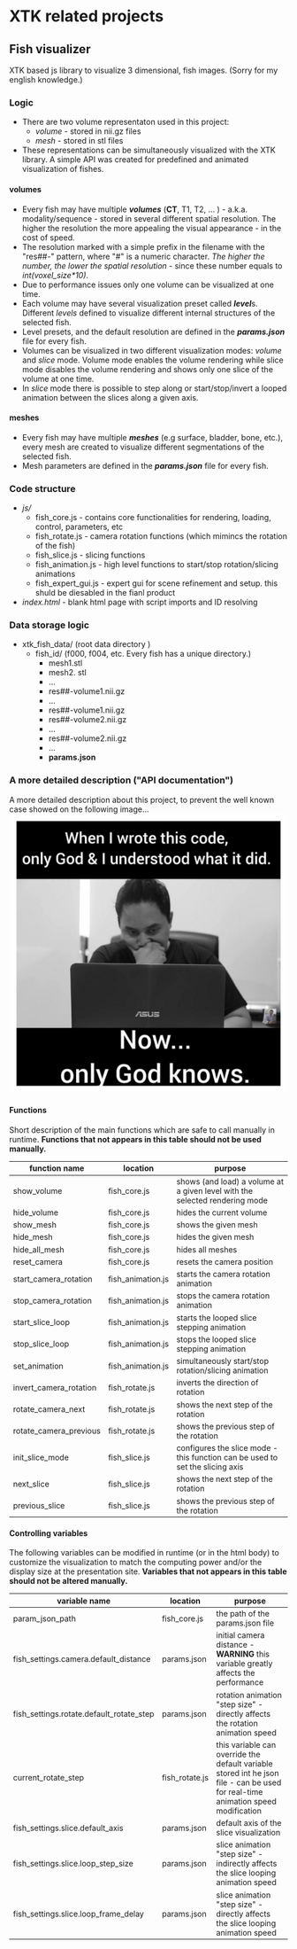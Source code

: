 # XTK related projects

## Fish visualizer

XTK based js library to visualize 3 dimensional,  fish images. (Sorry for my english knowledge.)

### Logic
* There are two volume representaton used  in this project:  
    * _volume_   - stored in nii.gz files
    * _mesh_ - stored in stl files
* These representations can be simultaneously visualized with the XTK library. A simple API was created for predefined and animated visualization of fishes.

#### volumes
* Every fish may have multiple **_volumes_** (**CT**, T1, T2, ... ) - a.k.a. modality/sequence - stored in several different spatial resolution. The higher the resolution the more appealing the visual appearance - in the cost of speed.
* The resolution marked with a simple prefix in the filename with the "res##-" pattern, where "#" is a numeric character. *The higher the number, the lower the spatial resolution* - since these number equals to *int(voxel_size\*10)*.
* Due to performance issues only one volume can be visualized at one time.
* Each volume may have several visualization preset called ***level***s. Different *levels*  defined to visualize different internal structures of the selected fish.
* Level presets, and the default resolution are defined in the ***params.json*** file for every fish.
* Volumes can be visualized in two different visualization modes: *volume* and *slice* mode. Volume mode enables the volume rendering while slice mode disables the volume rendering and shows only one slice of the volume at one time.
* In *slice* mode there is possible to step along or start/stop/invert a looped animation between the slices along a given axis. 

#### meshes
* Every fish may have multiple **_meshes_** (e.g surface, bladder, bone, etc.), every mesh are created to visualize different segmentations of the selected fish.
* Mesh parameters are defined in the ***params.json*** file for every fish.

### Code structure
* _js/_
    * fish_core.js - contains  core functionalities for rendering, loading, control, parameters, etc
    * fish_rotate.js - camera rotation functions (which mimincs the rotation of the fish) 
    * fish_slice.js - slicing functions
    * fish_animation.js - high level functions to start/stop rotation/slicing animations
    * fish_expert_gui.js - expert gui for scene refinement and setup. this shuld be diesabled in the fianl product
* _index.html_ - blank html page with script imports and ID resolving

### Data storage logic
* xtk_fish_data/ (root data directory )
    * fish_id/ (f000, f004, etc. Every fish has a unique directory.)
        * mesh1.stl
        * mesh2. stl
        * ...
        * res##-volume1.nii.gz
        * ...
        * res##-volume1.nii.gz
        * res##-volume2.nii.gz
        * ...
        * res##-volume2.nii.gz
        * ...
        * **params.json**

### A more detailed description ("API documentation") 
A more detailed description about this project, to prevent the well known case showed on the following image...
![Only Gond knows](only_god_knows.jpeg) 
#### Functions
Short description of the main functions which are safe to call manually in runtime. **Functions that not appears in this table should not be used manually.**

function name | location | purpose
-|-|-
show_volume | fish_core.js | shows (and load) a volume at a given level with the selected rendering mode
hide_volume | fish_core.js | hides the current volume
show_mesh | fish_core.js | shows the given mesh
hide_mesh | fish_core.js | hides the given mesh
hide_all_mesh | fish_core.js | hides all meshes
reset_camera |  fish_core.js | resets the camera position
start_camera_rotation | fish_animation.js | starts the camera rotation animation
stop_camera_rotation | fish_animation.js | stops the camera rotation animation
start_slice_loop | fish_animation.js | starts the looped slice stepping  animation
stop_slice_loop  | fish_animation.js | stops the looped slice stepping  animation
set_animation | fish_animation.js |  simultaneously start/stop rotation/slicing animation
invert_camera_rotation | fish_rotate.js | inverts the direction of rotation
rotate_camera_next  | fish_rotate.js | shows the next step of the rotation
rotate_camera_previous  | fish_rotate.js | shows the previous step of the rotation
init_slice_mode | fish_slice.js | configures the slice mode - this function can be used to set the slicing axis
next_slice | fish_slice.js | shows the next step of the rotation
previous_slice | fish_slice.js | shows the previous step of the rotation


#### Controlling variables
The following variables can be modified in runtime (or in the html body) to customize the visualization to match the computing power and/or the display size at the presentation site.
**Variables that not appears in this table should not be altered manually.**

variable name | location | purpose
-|-|-
param_json_path | fish_core.js | the path of the params.json file
fish_settings.camera.default_distance | params.json | initial camera distance - **WARNING**  this variable greatly affects the performance
fish_settings.rotate.default_rotate_step | params.json | rotation animation "step size" - directly affects the rotation animation speed
current_rotate_step | fish_rotate.js | this variable can override the default variable stored int he json file - can be used for real-time animation speed modification
fish_settings.slice.default_axis | params.json | default axis of the slice visualization
fish_settings.slice.loop_step_size | params.json | slice animation "step size" - indirectly affects the slice looping animation speed
fish_settings.slice.loop_frame_delay | params.json | slice animation "step size" - directly affects the slice looping animation speed
